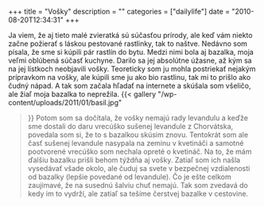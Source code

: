 +++
title = "Vošky"
description = ""
categories = ["dailylife"]
date = "2010-08-20T12:34:31"
+++

Ja viem, že aj tieto malé zvieratká sú súčasťou prírody, ale keď vám niekto začne požierať s láskou
pestované rastlinky, tak to naštve. Nedávno som písala, že sme si kúpili pár rastlín do bytu. Medzi
nimi bola aj bazalka, moja veľmi oblúbená súčasť kuchyne. Darilo sa jej absolútne úžasne, až kým sa
na jej lístkoch neobjavili vošky. Teoreticky som ju mohla postriekať nejakým prípravkom na vošky,
ale kúpili sme ju ako bio rastlinu, tak mi to prišlo ako čudný nápad. A tak som začala hľadať na
internete a skúšala som všeličo, ale žiaľ moja bazalka to neprežila.
{{< gallery
    "/wp-content/uploads/2011/01/basil.jpg"
>}}
Potom som sa dočítala, že vošky nemajú rady levandulu a keďže sme dostali do daru vrecúško sušenej
levandule z Chorvátska, povedala som si, že to s bazalkou skúsim znovu. Tentokrát som ale časť
sušenej levandule nasypala na zeminu v kvetináči a samotné pootvorené vrecúško som nechala opreté o
kvetináč. Na to, že mám ďalšiu bazalku prišli behom týždňa aj vošky. Zatiaľ som ich našla vysedávať
všade okolo, ale čuduj sa svete v bezpečnej vzdialenosti od bazalky (lepšie povedané od levandule).
Čo je ešte celkom zaujímavé, že na susednú šalviu chuť nemajú. Tak som zvedavá do kedy im to
vydrží, ale zatiaľ sa tešíme čerstvej bazalke v cestovine.
